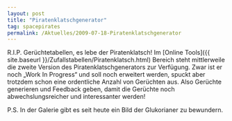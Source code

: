 ```yaml
---
layout: post
title: "Piratenklatschgenerator"
tag: spacepirates
permalink: /Aktuelles/2009-07-18-Piratenklatschgenerator
---
```



R.I.P. Gerüchtetabellen, es lebe der Piratenklatsch! Im [Online Tools]({{ site.baseurl }}/Zufallstabellen/Piratenklatsch.html) Bereich steht mittlerweile die zweite Version des Piratenklatschgenerators zur Verfügung. Zwar ist er noch &bdquo;Work In Progress&ldquo; und soll noch erweitert werden, spuckt aber trotzdem schon eine ordentliche Anzahl von Gerüchten aus. Also Gerüchte generieren und Feedback geben, damit die Gerüchte noch abwechslungsreicher und interessanter werden!

P.S. In der Galerie gibt es seit heute ein Bild der Glukorianer zu bewundern.


